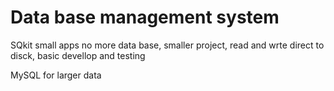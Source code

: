 # Data base management system

SQkit small apps no more data base, smaller project, read and wrte direct to disck, basic devellop and testing


MySQL for larger data 